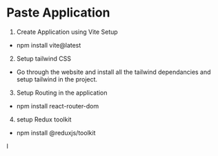 # Paste Application

1. Create Application using Vite Setup

- npm install vite@latest

2. Setup tailwind CSS

- Go through the website and install all the tailwind dependancies and setup tailwind in the project.

3. Setup Routing in the application

- npm install react-router-dom

4. setup Redux toolkit

- npm install @reduxjs/toolkit

I
